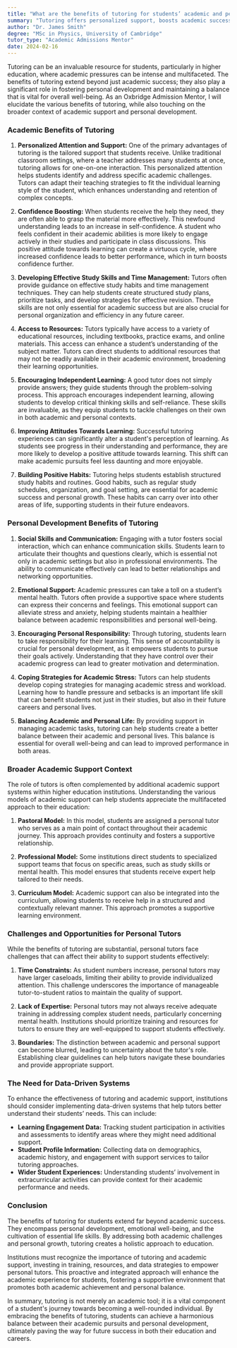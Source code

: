 ```yaml
---
title: "What are the benefits of tutoring for students’ academic and personal balance?"
summary: "Tutoring offers personalized support, boosts academic success, enhances personal development, and helps maintain balance for students' overall well-being."
author: "Dr. James Smith"
degree: "MSc in Physics, University of Cambridge"
tutor_type: "Academic Admissions Mentor"
date: 2024-02-16
---
```


Tutoring can be an invaluable resource for students, particularly in higher education, where academic pressures can be intense and multifaceted. The benefits of tutoring extend beyond just academic success; they also play a significant role in fostering personal development and maintaining a balance that is vital for overall well-being. As an Oxbridge Admission Mentor, I will elucidate the various benefits of tutoring, while also touching on the broader context of academic support and personal development.

### Academic Benefits of Tutoring

1. **Personalized Attention and Support:**
   One of the primary advantages of tutoring is the tailored support that students receive. Unlike traditional classroom settings, where a teacher addresses many students at once, tutoring allows for one-on-one interaction. This personalized attention helps students identify and address specific academic challenges. Tutors can adapt their teaching strategies to fit the individual learning style of the student, which enhances understanding and retention of complex concepts.

2. **Confidence Boosting:**
   When students receive the help they need, they are often able to grasp the material more effectively. This newfound understanding leads to an increase in self-confidence. A student who feels confident in their academic abilities is more likely to engage actively in their studies and participate in class discussions. This positive attitude towards learning can create a virtuous cycle, where increased confidence leads to better performance, which in turn boosts confidence further.

3. **Developing Effective Study Skills and Time Management:**
   Tutors often provide guidance on effective study habits and time management techniques. They can help students create structured study plans, prioritize tasks, and develop strategies for effective revision. These skills are not only essential for academic success but are also crucial for personal organization and efficiency in any future career.

4. **Access to Resources:**
   Tutors typically have access to a variety of educational resources, including textbooks, practice exams, and online materials. This access can enhance a student’s understanding of the subject matter. Tutors can direct students to additional resources that may not be readily available in their academic environment, broadening their learning opportunities.

5. **Encouraging Independent Learning:**
   A good tutor does not simply provide answers; they guide students through the problem-solving process. This approach encourages independent learning, allowing students to develop critical thinking skills and self-reliance. These skills are invaluable, as they equip students to tackle challenges on their own in both academic and personal contexts.

6. **Improving Attitudes Towards Learning:**
   Successful tutoring experiences can significantly alter a student's perception of learning. As students see progress in their understanding and performance, they are more likely to develop a positive attitude towards learning. This shift can make academic pursuits feel less daunting and more enjoyable.

7. **Building Positive Habits:**
   Tutoring helps students establish structured study habits and routines. Good habits, such as regular study schedules, organization, and goal setting, are essential for academic success and personal growth. These habits can carry over into other areas of life, supporting students in their future endeavors.

### Personal Development Benefits of Tutoring

1. **Social Skills and Communication:**
   Engaging with a tutor fosters social interaction, which can enhance communication skills. Students learn to articulate their thoughts and questions clearly, which is essential not only in academic settings but also in professional environments. The ability to communicate effectively can lead to better relationships and networking opportunities.

2. **Emotional Support:**
   Academic pressures can take a toll on a student’s mental health. Tutors often provide a supportive space where students can express their concerns and feelings. This emotional support can alleviate stress and anxiety, helping students maintain a healthier balance between academic responsibilities and personal well-being.

3. **Encouraging Personal Responsibility:**
   Through tutoring, students learn to take responsibility for their learning. This sense of accountability is crucial for personal development, as it empowers students to pursue their goals actively. Understanding that they have control over their academic progress can lead to greater motivation and determination.

4. **Coping Strategies for Academic Stress:**
   Tutors can help students develop coping strategies for managing academic stress and workload. Learning how to handle pressure and setbacks is an important life skill that can benefit students not just in their studies, but also in their future careers and personal lives.

5. **Balancing Academic and Personal Life:**
   By providing support in managing academic tasks, tutoring can help students create a better balance between their academic and personal lives. This balance is essential for overall well-being and can lead to improved performance in both areas.

### Broader Academic Support Context

The role of tutors is often complemented by additional academic support systems within higher education institutions. Understanding the various models of academic support can help students appreciate the multifaceted approach to their education:

1. **Pastoral Model:**
   In this model, students are assigned a personal tutor who serves as a main point of contact throughout their academic journey. This approach provides continuity and fosters a supportive relationship.

2. **Professional Model:**
   Some institutions direct students to specialized support teams that focus on specific areas, such as study skills or mental health. This model ensures that students receive expert help tailored to their needs.

3. **Curriculum Model:**
   Academic support can also be integrated into the curriculum, allowing students to receive help in a structured and contextually relevant manner. This approach promotes a supportive learning environment.

### Challenges and Opportunities for Personal Tutors

While the benefits of tutoring are substantial, personal tutors face challenges that can affect their ability to support students effectively:

1. **Time Constraints:**
   As student numbers increase, personal tutors may have larger caseloads, limiting their ability to provide individualized attention. This challenge underscores the importance of manageable tutor-to-student ratios to maintain the quality of support.

2. **Lack of Expertise:**
   Personal tutors may not always receive adequate training in addressing complex student needs, particularly concerning mental health. Institutions should prioritize training and resources for tutors to ensure they are well-equipped to support students effectively.

3. **Boundaries:**
   The distinction between academic and personal support can become blurred, leading to uncertainty about the tutor's role. Establishing clear guidelines can help tutors navigate these boundaries and provide appropriate support.

### The Need for Data-Driven Systems

To enhance the effectiveness of tutoring and academic support, institutions should consider implementing data-driven systems that help tutors better understand their students’ needs. This can include:

- **Learning Engagement Data:** Tracking student participation in activities and assessments to identify areas where they might need additional support.
- **Student Profile Information:** Collecting data on demographics, academic history, and engagement with support services to tailor tutoring approaches.
- **Wider Student Experiences:** Understanding students’ involvement in extracurricular activities can provide context for their academic performance and needs.

### Conclusion

The benefits of tutoring for students extend far beyond academic success. They encompass personal development, emotional well-being, and the cultivation of essential life skills. By addressing both academic challenges and personal growth, tutoring creates a holistic approach to education.

Institutions must recognize the importance of tutoring and academic support, investing in training, resources, and data strategies to empower personal tutors. This proactive and integrated approach will enhance the academic experience for students, fostering a supportive environment that promotes both academic achievement and personal balance.

In summary, tutoring is not merely an academic tool; it is a vital component of a student's journey towards becoming a well-rounded individual. By embracing the benefits of tutoring, students can achieve a harmonious balance between their academic pursuits and personal development, ultimately paving the way for future success in both their education and careers.
    